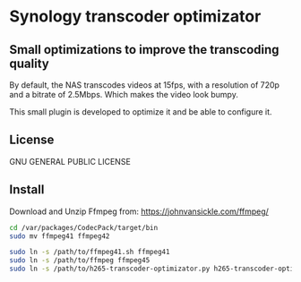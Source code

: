 # Synology transcoder optimizator

## Small optimizations to improve the transcoding quality 

By default, the NAS transcodes videos at 15fps, with a resolution of 720p and a bitrate of 2.5Mbps. Which makes the video look bumpy.

This small plugin is developed to optimize it and be able to configure it.

## License

GNU GENERAL PUBLIC LICENSE


## Install

Download and Unzip Ffmpeg from: https://johnvansickle.com/ffmpeg/

```sh
cd /var/packages/CodecPack/target/bin 
sudo mv ffmpeg41 ffmpeg42

sudo ln -s /path/to/ffmpeg41.sh ffmpeg41
sudo ln -s /path/to/ffmpeg ffmpeg45
sudo ln -s /path/to/h265-transcoder-optimizator.py h265-transcoder-optimizator.py
```